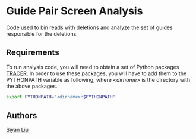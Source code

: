 # Guide Pair Screen Analysis

Code used to bin reads with deletions and analyze the set of guides responsible for the deletions.

## Requirements

To run analysis code, you will need to obtain a set of Python packages [TRACER](https://github.com/siyansusan/TRACER.git).
In order to use these packages, you will have to add them to the PYTHONPATH variable as following, 
where *\<dirname\>* is the directory with the above packages. 

```bash
export PYTHONPATH="<dirname>:$PYTHONPATH"
```

## Authors

[Siyan Liu](https://github.com/siyansusan)
